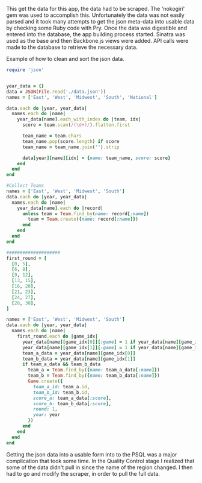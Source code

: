 

This get the data for this app, the data had to be scraped.  The 'nokogiri' gem was used to accomplish this.  Unfortunately the data was not easily parsed and it took many attempts to get the json meta-data into usable data by checking some Ruby code with Pry.  Once the data was digestible and entered into the database, the app building process started.  Sinatra was used as the base and then Backbone.js views were added.  API calls were made to the database to retrieve the necessary data.

Example of how to clean and sort the json data.
```ruby
require 'json'


year_data = {}
data = JSON(File.read('./data.json'))
names = ['East', 'West', 'Midwest', 'South', 'National']

data.each do |year, year_data|
  names.each do |name|
    year_data[name].each_with_index do |team, idx|
      score = team.scan(/(\d+)/).flatten.first

      team_name = team.chars
      team_name.pop(score.length) if score
      team_name = team_name.join('').strip

      data[year][name][idx] = {name: team_name, score: score}
    end
  end
end

#Collect Teams
names = ['East', 'West', 'Midwest', 'South']
data.each do |year, year_data|
  names.each do |name|
    year_data[name].each do |record|
      unless team = Team.find_by(name: record[:name])
        team = Team.create({name: record[:name]})
      end
    end
  end
end

####################
first_round = [
  [0, 5],
  [6, 8],
  [9, 12],
  [13, 15],
  [16, 20],
  [21, 23],
  [24, 27],
  [28, 30],
]

names = ['East', 'West', 'Midwest', 'South']
data.each do |year, year_data|
  names.each do |name|
    first_round.each do |game_idx|
      year_data[name][game_idx[0]][:game] = 1 if year_data[name][game_idx[0]]
      year_data[name][game_idx[1]][:game] = 1 if year_data[name][game_idx[1]]
      team_a_data = year_data[name][game_idx[0]]
      team_b_data = year_data[name][game_idx[1]]
      if team_a_data && team_b_data
        team_a = Team.find_by({name: team_a_data[:name]})
        team_b = Team.find_by({name: team_b_data[:name]})
        Game.create({  
          team_a_id: team_a.id,
          team_b_id: team_b.id,
          score_a: team_a_data[:score],
          score_b: team_b_data[:score],
          round: 1,
          year: year
        })
      end
    end
  end
end
```


Getting the json data into a usable form into to the PSQL was a major complication that took some time.  In the Quality Control stage I realized that some of the data didn't pull in since the name of the region changed.  I then had to go and modify the scraper, in order to pull the full data.

